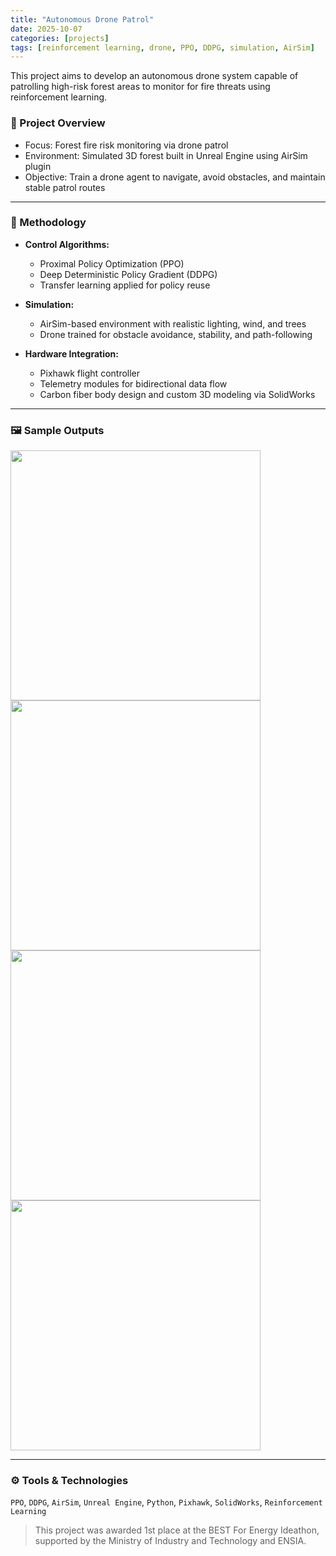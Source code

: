 ```yaml
---
title: "Autonomous Drone Patrol"
date: 2025-10-07
categories: [projects]
tags: [reinforcement learning, drone, PPO, DDPG, simulation, AirSim]
---
```


This project aims to develop an autonomous drone system capable of patrolling high-risk forest areas to monitor for fire threats using reinforcement learning.

### 🌲 Project Overview

- Focus: Forest fire risk monitoring via drone patrol  
- Environment: Simulated 3D forest built in Unreal Engine using AirSim plugin  
- Objective: Train a drone agent to navigate, avoid obstacles, and maintain stable patrol routes

---

### 🤖 Methodology

- **Control Algorithms:**  
  - Proximal Policy Optimization (PPO)  
  - Deep Deterministic Policy Gradient (DDPG)  
  - Transfer learning applied for policy reuse

- **Simulation:**  
  - AirSim-based environment with realistic lighting, wind, and trees  
  - Drone trained for obstacle avoidance, stability, and path-following

- **Hardware Integration:**  
  - Pixhawk flight controller  
  - Telemetry modules for bidirectional data flow  
  - Carbon fiber body design and custom 3D modeling via SolidWorks

---

### 🖼️ Sample Outputs

<img src="{{ site.baseurl }}/assets/img/outdoor.png" width="400"/>
<img src="{{ site.baseurl }}/assets/img/map.png" width="400"/>
<img src="{{ site.baseurl }}/assets/img/drone.png" width="400"/>
<img src="{{ site.baseurl }}/assets/img/results_rl.png" width="400"/>

---

### ⚙️ Tools & Technologies

`PPO`, `DDPG`, `AirSim`, `Unreal Engine`, `Python`, `Pixhawk`, `SolidWorks`, `Reinforcement Learning`

> This project was awarded 1st place at the BEST For Energy Ideathon, supported by the Ministry of Industry and Technology and ENSIA.

